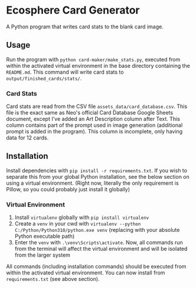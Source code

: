 # Ecosphere Card Generator

A Python program that writes card stats to the blank card image.

## Usage

Run the program with `python card-maker/make_stats.py`, executed from within the activated virtual environment in the
base directory containing the `README.md`. This command will write card stats to `output/finished_cards/stats/`.

### Card Stats

Card stats are read from the CSV file `assets_data/card_database.csv`. This file is the exact same as Neo's official
Card Database Google Sheets document, except I've added an Art Description column after Text. This column contains part
of the prompt used in image generation (additional prompt is added in the program). This column is incomplete, only
having data for 12 cards.

## Installation

Install dependencies with `pip install -r requirements.txt`. If you wish to separate this from your global Python
installation, see the below section on using a virtual environment. (Right now, literally the only requirement is
Pillow, so you could probably just install it globally)

### Virtual Environment

1. Install `virtualenv` globally with `pip install virtualenv`
2. Create a `venv` in your cwd with `virtualenv --python C:/Python/Python310/python.exe venv` (replacing with your
   absolute Python executable path)
3. Enter the `venv` with `.\venv\Scripts\activate`. Now, all commands run from the terminal will affect the virtual
   environment and will be isolated from the larger system

All commands (including installation commands) should be executed from within the activated virtual environment. You can
now install from `requirements.txt` (see above section).
